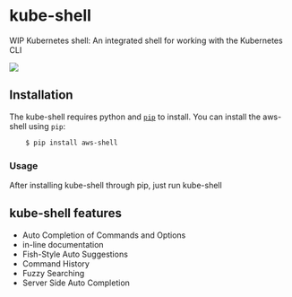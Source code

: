 # kube-shell

WIP Kubernetes shell: An integrated shell for working with the Kubernetes CLI

![](http://i.imgur.com/bAWZt4c.gif)

## Installation

The kube-shell requires python and [`pip`](https://pypi.python.org/pypi/pip) to install. You can install the aws-shell using `pip`:
``` bash
    $ pip install aws-shell
```
### Usage

After installing kube-shell through pip, just run kube-shell

## kube-shell features

- Auto Completion of Commands and Options
- in-line documentation
- Fish-Style Auto Suggestions
- Command History
- Fuzzy Searching
- Server Side Auto Completion
